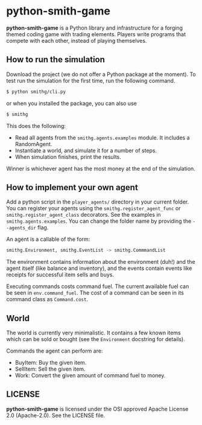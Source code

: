 # python-smith-game

**python-smith-game** is a Python library and infrastructure for a forging
themed coding game with trading elements. Players write programs that compete
with each other, instead of playing themselves.

## How to run the simulation

Download the project (we do not offer a Python package at the moment).
To test run the simulation for the first time, run the following command.

```bash
$ python smithg/cli.py
```

or when you installed the package, you can also use
```bash
$ smithg
```

This does the following:
* Read all agents from the `smithg.agents.examples` module. It includes a RandomAgent.
* Instantiate a world, and simulate it for a number of steps.
* When simulation finishes, print the results.

Winner is whichever agent has the most money at the end of the simulation.

## How to implement your own agent

Add a python script in the `player_agents/` directory in your current folder.
You can register your agents using the `smithg.register_agent_func` or
`smithg.register_agent_class` decorators. See the examples in
`smithg.agents.examples`. You can change the folder name by providing the
`--agents_dir` flag.

An agent is a callable of the form:

```python
smithg.Environment, smithg.EventList -> smithg.CommmandList
```

The environment contains information about the environment (duh!) and the agent
itself (like balance and inventory), and the events contain events like
receipts for successful item sells and buys.

Executing commands costs command fuel. The current available fuel can be seen
in `env.command_fuel`. The cost of a command can be seen in its command class
as `Command.cost`.

## World

The world is currently very minimalistic. It contains a few known items
which can be sold or bought (see the `Environment` docstring for details).

Commands the agent can perform are:

* BuyItem: Buy the given item.
* SellItem: Sell the given item.
* Work: Convert the given amount of command fuel to money.

## LICENSE
**python-smith-game** is licensed under the OSI approved
Apache License 2.0 (Apache-2.0). See the LICENSE file.

